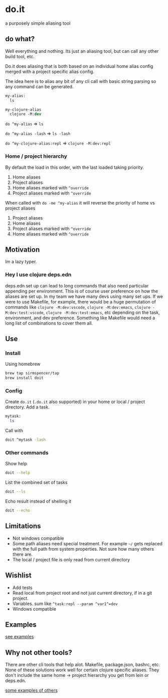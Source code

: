 # do.it

a purposely simple aliasing tool

## do what?

Well everything and nothing.  Its just an aliasing tool, but can call any other build tool, etc.

Do.it does aliasing that is both based on an individual home alias config merged with a project specific alias config.

The idea here is to alias any bit of any cli call with basic string parsing so any command can be generated.

```do
my-alias:
  ls

my-clojure-alias
  clojure -M:dev
```

`do ^my-alias` => `ls`

`do ^my-alias -lash` => `ls -lash`

`do ^my-clojure-alias:repl` => `clojure -M:dev:repl`

### Home / project hierarchy

By default the load in this order, with the last loaded taking priority.

1. Home aliases
2. Project aliases
3. Home aliases marked with `^override`
4. Project aliases marked with `^override`

When called with `do -me ^my-alias` it will reverse the priority of home vs project aliases

1. Project aliases
2. Home aliases
3. Project aliases marked with `^override`
4. Home aliases marked with `^override`

## Motivation

Im a lazy typer.

### Hey I use clojure deps.edn

deps.edn set up can lead to long commands that also need particular appending per environment.  This is of course user preference on how the aliases are set up.  In my team we have many devs using many set ups.  If we were to use Makefile, for example, there would be a huge permutation of commands like `clojure -M:dev:vscode`, `clojure -M:dev:emacs`, `clojure -M:dev:test:vscode`, `clojure -M:dev:test:emacs`, etc depending on the task, environment, and dev preference.  Something like Makefile would need a long list of combinations to cover them all.

## Use

### Install

Using homebrew

```sh
brew tap sirmspencer/tap
brew install doit
```

### Config

Create `do.it` (`.do.it` also supported) in your home or local / project directory.  Add a task.

```sh
mytask:
  ls
```

Call with

```sh
doit ^mytask -lash
```

### Other commands

Show help

```sh
doit --help
```

List the combined set of tasks

```sh
doit --ls
```

Echo result instead of shelling it

```sh
doit --echo
```

## Limitations

- Not windows compatible
- Some path aliases need special treatment.  For example `~/` gets replaced with the full path from system properties.  Not sure how many others there are.
- The local / project file is only read from current directory

## Wishlist

- Add tests
- Read local from project root and not just current directory, if in a git project.
- Variables. sum like `^task:repl --param ^var1^=dev`
- Windows compatible

## Examples

[see examples](./docs/examples.md)

## Why not other tools?

There are other cli tools that help alot.  Makefile, package.json, bashrc, etc.  None of these solutions work well for certain clojure specific aliases.  They don't include the same home -> project hierarchy you get from lein or deps.edn.

[some examples of others](./docs/the-other.md)
